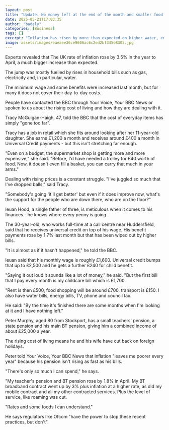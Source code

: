 ```yaml
---
layout: post
title: "Update: No money left at the end of the month and smaller food shops - How inflation rise affects you"
date: 2025-05-21T17:03:35
author: "badely"
categories: [Business]
tags: []
excerpt: "Inflation has risen by more than expected on higher water, energy and food bills grew - how are ordinary people making their income stretch?"
image: assets/images/eaeaee36ce9606ac6c2ed2bf345e8305.jpg
---
```


Experts revealed that The UK rate of inflation rose by 3.5% in the year to April, a much bigger increase than expected.

The jump was mostly fuelled by rises in household bills such as gas, electricity and, in particular, water.

The minimum wage and some benefits were increased last month, but for many it does not cover their day-to-day costs.   

People have contacted the BBC through Your Voice, Your BBC News or spoken to us about the rising cost of living and how they are dealing with it.

Tracy McGuigan-Haigh, 47, told the BBC that the cost of everyday items has simply "gone too far". 

Tracy has a job in retail which she fits around looking after her 11-year-old daughter. She earns £1,200 a month and receives around £400 a month in Universal Credit payments - but this isn't stretching far enough.

"Even on a budget, the supermarket shop is getting more and more expensive," she said. "Before, I'd have needed a trolley for £40 worth of food. Now, it doesn't even fill a basket, you can carry that much in your arms."

Dealing with rising prices is a constant struggle. "I've juggled so much that I've dropped balls," said Tracy.

"Somebody's going 'it'll get better' but even if it does improve now, what's the support for the people who are down there, who are on the floor?"

Ieuan Hood, a single father of three, is meticulous when it comes to his finances - he knows where every penny is going.

The 30-year-old, who works full-time at a call centre near Huddersfield, said that he receives universal credit on top of his wage. His benefit payments rose by 1.7% last month but that has been wiped out by higher bills.

"It is almost as if it hasn't happened," he told the BBC.

Ieuan said that his monthly wage is roughly £1,600. Universal credit bumps that up to £2,500 and he gets a further £240 for child benefit.

"Saying it out loud it sounds like a lot of money," he said. "But the first bill that I pay every month is my childcare bill which is £1,700.

"Rent is then £500, food shopping will be around £700, transport is £150. I also have water bills, energy bills, TV, phone and council tax. 

He said: "By the time it's finished there are some months when I'm looking at it and I have nothing left."

Peter Murphy, aged 80 from Stockport, has a small teachers' pension, a state pension and his main BT pension, giving him a combined income of about £25,000 a year.

The rising cost of living means he and his wife have cut back on foreign holidays.

Peter told Your Voice, Your BBC News that inflation "leaves me poorer every year" because his pension isn't rising as fast as his bills.

"There's only so much I can spend," he says.

"My teacher's pension and BT pension rose by 1.8% in April. My BT broadband contract went up by 3% plus inflation at a higher rate, as did my mobile contract and all my other contracted services. Plus the level of service, like roaming was cut.

"Rates and some foods I can understand."

He says regulators like Ofcom "have the power to stop these recent practices, but don't".

